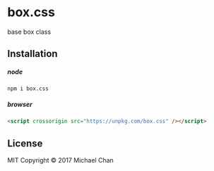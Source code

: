 # box.css
base box class

## Installation
##### node
```
npm i box.css
```

##### browser
```html
<script crossorigin src="https://unpkg.com/box.css" /></script>
```

## License
MIT
Copyright &copy; 2017 Michael Chan
